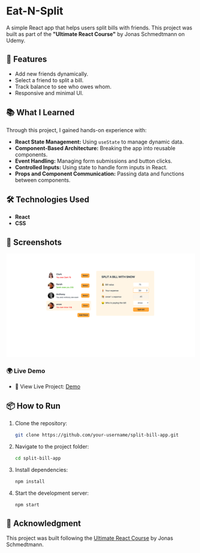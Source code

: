 # Eat-N-Split

A simple React app that helps users split bills with friends. This project was built as part of the **"Ultimate React Course"** by Jonas Schmedtmann on Udemy.

## 🚀 Features

- Add new friends dynamically.
- Select a friend to split a bill.
- Track balance to see who owes whom.
- Responsive and minimal UI.

## 📚 What I Learned

Through this project, I gained hands-on experience with:

- **React State Management:** Using `useState` to manage dynamic data.
- **Component-Based Architecture:** Breaking the app into reusable components.
- **Event Handling:** Managing form submissions and button clicks.
- **Controlled Inputs:** Using state to handle form inputs in React.
- **Props and Component Communication:** Passing data and functions between components.

## 🛠️ Technologies Used

- **React**
- **CSS**

## 📸 Screenshots

![Screenshot](public/screenshot_1.png)

### 🌍 Live Demo

- 🔗 View Live Project: [Demo](https://eat-n-split-bil.netlify.app/)

## 📦 How to Run

1. Clone the repository:

   ```sh
   git clone https://github.com/your-username/split-bill-app.git

   ```

2. Navigate to the project folder:

   ```sh
   cd split-bill-app

   ```

3. Install dependencies:

   ```sh
   npm install

   ```

4. Start the development server:
   ```sh
   npm start
   ```

## 🤝 Acknowledgment

This project was built following the [Ultimate React Course](https://www.udemy.com/course/the-ultimate-react-course/?srsltid=AfmBOop4GOAmPKzktIwGK-jKM-fB3aRof1t7UQw606kbukqF0e_lBtql) by Jonas Schmedtmann.
